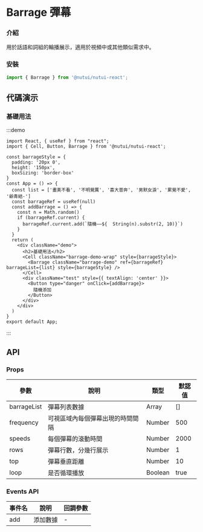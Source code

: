# Barrage 彈幕

### 介紹

用於話語和詞組的輪播展示，適用於視頻中或其他類似需求中。

### 安裝

``` ts
import { Barrage } from '@nutui/nutui-react';
```

## 代碼演示

### 基礎用法

:::demo
```tsx
import React, { useRef } from "react";
import { Cell, Button, Barrage } from '@nutui/nutui-react';

const barrageStyle = {
  padding: '20px 0',
  height: '150px',
  boxSizing: 'border-box'
}
const App = () => {
  const list = ['畫美不看', '不明覺厲', '喜大普奔', '男默女淚', '累覺不愛', '爺青結-']
  const barrageRef = useRef(null)
  const addBarrage = () => {
    const n = Math.random()
    if (barrageRef.current) {
      barrageRef.current.add(`隨機——${  String(n).substr(2, 10)}`)
    }
  }
  return (
    <div className="demo">
      <h2>基礎用法</h2>
      <Cell className="barrage-demo-wrap" style={barrageStyle}>
        <Barrage className="barrage-demo" ref={barrageRef} barrageList={list} style={barrageStyle} />
      </Cell>
      <div className="test" style={{ textAlign: 'center' }}>
        <Button type="danger" onClick={addBarrage}>
          隨機添加
        </Button>
      </div>
    </div>
  )
}
export default App;
```
:::


## API

### Props

| 參數         | 說明                             | 類型   | 默認值           |
|--------------|----------------------------------|--------|------------------|
| barrageList         | 彈幕列表數據               | Array | []              |
| frequency        | 可視區域內每個彈幕出現的時間間隔                         | Number | 500               |
| speeds         | 每個彈幕的滾動時間 | Number |  2000               |
| rows  | 彈幕行數，分幾行展示     | Number | 1 |
| top  | 彈幕垂直距離    | Number | 10 |
| loop  | 是否循環播放     | Boolean | true |

### Events API

| 事件名 | 說明           | 回調參數     |
|--------|----------------|--------------|
| add  | 添加數據 | - |
